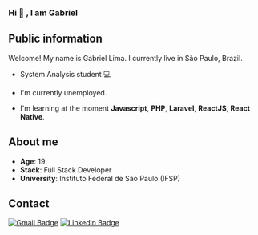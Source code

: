 ### Hi 👋 , I am Gabriel

## Public information

Welcome! My name is Gabriel Lima. I currently live in São Paulo, Brazil. 

- System Analysis student 💻 

- I'm currently unemployed.

- I'm learning at the moment **Javascript**, **PHP**, **Laravel**, **ReactJS**, **React Native**.

## About me

* **Age**: 19
* **Stack**: Full Stack Developer
* **University**: Instituto Federal de São Paulo (IFSP)


## Contact

[![Gmail Badge](https://img.shields.io/badge/-Gmail-c14438?style=flat-square&logo=Gmail&logoColor=white&link=mailto:gabriells801@gmail.com)](mailto:gabriells801@gmail.com) [![Linkedin Badge](https://img.shields.io/badge/-LinkedIn-blue?style=flat-square&logo=Linkedin&logoColor=white&link=link_do_seu_perfil_no_linkedin)](https://www.linkedin.com/in/gabriel-lsoares/)
